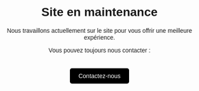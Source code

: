 <!DOCTYPE html>
<html lang="fr">
<head>
  <meta charset="UTF-8">
  <title>Maintenance en cours</title>
  <style>
    body { text-align: center; font-family: sans-serif; margin-top: 50px; }
    a.button { display: inline-block; padding: 10px 20px; margin-top: 20px; background: #000; color: #fff; text-decoration: none; border-radius: 5px; }
  </style>
</head>
<body>
  <h1>Site en maintenance</h1>
  <p>Nous travaillons actuellement sur le site pour vous offrir une meilleure expérience.</p>
  <p>Vous pouvez toujours nous contacter :</p>
  <a class="button" href="/contact">Contactez-nous</a>
</body>
</html>

